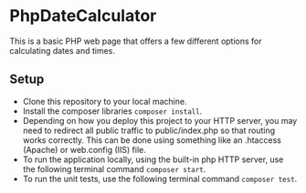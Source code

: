 # PhpDateCalculator
This is a basic PHP web page that offers a few different options for calculating dates and times.

## Setup
* Clone this repository to your local machine.
* Install the composer libraries `composer install`.
* Depending on how you deploy this project to your HTTP server, you may need to redirect all public traffic to public/index.php so that routing works correctly. This can be done using something like an .htaccess (Apache) or web.config (IIS) file.
* To run the application locally, using the built-in php HTTP server, use the following terminal command `composer start`.
* To run the unit tests, use the following terminal command `composer test`.